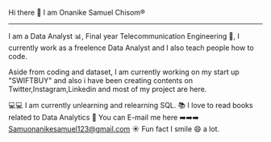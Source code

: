 Hi there 👋 I am Onanike Samuel Chisom®️

-------------------------------------------------------------------------------------------------------------------------------------------------------------------------

I am a Data Analyst 📊, Final year Telecommunication Engineering 📡, I currently work as a freelence Data Analyst and I also teach people how to code.

Aside from coding and dataset, I am currently working on my start up "SWIFTBUY" and also i have been creating contents on Twitter,Instagram,Linkedin and
most of my project are here.

💻💻 I am currently unlearning and relearning SQL.
📚    I love to read books related to Data Analytics
📧    You can E-mail me here ➡️➡️➡️ Samuonanikesamuel123@gmail.com
☀️    Fun fact I smile 😄 a lot.


